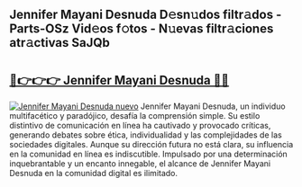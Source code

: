 ## Jennifer Mayani Desnuda D𝚎sn𝚞dos filtr𝚊dos - Parts-OSz Vid𝚎os f𝚘tos - N𝚞evas filtr𝚊ciones atr𝚊ctivas SaJQb

# <h2><a href="http://mb6ign.tromn.icu/?c=Jennifer+Mayani+Desnuda">🔗👉👉👉 Jennifer Mayani Desnuda 🔗🔗</a></h2>

[![Jennifer Mayani Desnuda nuevo](https://i.imgur.com/pEAQMta.gif)](http://mb6ign.tromn.icu/?c=Jennifer+Mayani+Desnuda)
Jennifer Mayani Desnuda, un individuo multifacético y paradójico, desafía la comprensión simple. Su estilo distintivo de comunicación en línea ha cautivado y provocado críticas, generando debates sobre ética, individualidad y las complejidades de las sociedades digitales. Aunque su dirección futura no está clara, su influencia en la comunidad en línea es indiscutible. Impulsado por una determinación inquebrantable y un encanto innegable, el alcance de Jennifer Mayani Desnuda en la comunidad digital es ilimitado.
